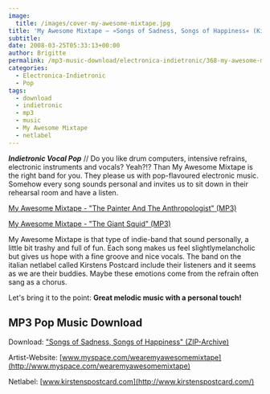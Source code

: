 ```yaml
---
image:
  title: /images/cover-my-awesome-mixtape.jpg
title: 'My Awesome Mixtape – »Songs of Sadness, Songs of Happiness« (Kirstens Postcard)'
subtitle: 
date: 2008-03-25T05:33:13+00:00
author: Brigitte
permalink: /mp3-music-download/electronica-indietronic/368-my-awesome-mixtape-songs-of-sadness-songs-of-happiness-kirstens-postcard
categories:
  - Electronica-Indietronic
  - Pop
tags:
  - download
  - indietronic
  - mp3
  - music
  - My Awesome Mixtape
  - netlabel
---
```

***Indietronic Vocal Pop*** // Do you like drum computers, intensive refrains, electronic instruments and vocals? Yeah?!? Than My Awesome Mixtape is the right band for you. They please us with pop-flavoured electronic music. Somehow every song sounds personal and invites us to sit down in their rehearsal room and have a listen.

[My Awesome Mixtape - "The Painter And The Anthropologist" (MP3)](http://mp3.phlow.de/phlow_2008/04._my_awesome_mixtape_-_the_painter_and_the_anthropologist.mp3)
  
[My Awesome Mixtape - "The Giant Squid" (MP3)](http://mp3.phlow.de/phlow_2008/03._my_awesome_mixtape_-_the_giant_squid.mp3)
  
<!--more-->

<!--adsense-->

My Awesome Mixtape is that type of indie-band that sound personally, a little bit trashy and full of fun. Each song makes us feel slightlymelancholic but gives us hope with a fine groove and nice vocals. The band on the italian netlabel called Kirstens Postcard include their listeners and it seems as we are their buddies. Maybe these emotions come from the refrain often sang as a chorus.

Let's bring it to the point: **Great melodic music with a personal touch!**

## MP3 Pop Music Download

Download: ["Songs of Sadness, Songs of Happiness" (ZIP-Archive)](http://www.kirstenspostcard.com/My_Awesome_Mixtape-Songs_of_Sadness,Songs_of_happiness-KPrcds007.zip)
  
Artist-Website: [www.myspace.com/wearemyawesomemixtape](http://www.myspace.com/wearemyawesomemixtape)
  
Netlabel: [www.kirstenspostcard.com](http://www.kirstenspostcard.com/)